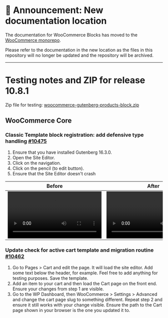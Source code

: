# 📣 Announcement: New documentation location

The documentation for WooCommerce Blocks has moved to the [WooCommerce monorepo](https://github.com/woocommerce/woocommerce/tree/trunk/plugins/woocommerce-blocks/docs/).

Please refer to the documentation in the new location as the files in this repository will no longer be updated and the repository will be archived.

---

# Testing notes and ZIP for release 10.8.1

Zip file for testing: [woocommerce-gutenberg-products-block.zip](https://github.com/woocommerce/woocommerce-blocks/files/12274527/woocommerce-gutenberg-products-block.zip)

## WooCommerce Core

### Classic Template block registration: add defensive type handling [#10475](https://github.com/woocommerce/woocommerce-blocks/pull/10475)

1. Ensure that you have installed Gutenberg 16.3.0.
2. Open the Site Editor.
3. Click on the navigation.
4. Click on the pencil (to edit button).
5. Ensure that the Site Editor doesn't crash

| Before | After |
|--------|--------|
| <video src=https://github.com/woocommerce/woocommerce-blocks/assets/4463174/86ce276e-e372-40e1-8142-cfde84e32bd6 /> | <video src=https://github.com/woocommerce/woocommerce-blocks/assets/4463174/e655eab3-6339-47c9-8447-d9b06c55b795/>  |

### Update check for active cart template and migration routine [#10462](https://github.com/woocommerce/woocommerce-blocks/pull/10462)

1. Go to Pages > Cart and edit the page. It will load the site editor. Add some text below the header, for example. Feel free to add anything for testing purposes. Save the template.
2. Add an item to your cart and then load the Cart page on the front end. Ensure your changes from step 1 are visible.
3. Go to the WP Dashboard, then WooCommerce > Settings > Advanced and change the cart page slug to something different. Repeat step 2 and ensure it still works with your change visible. Ensure the path to the Cart page shown in your browser is the one you updated it to.
